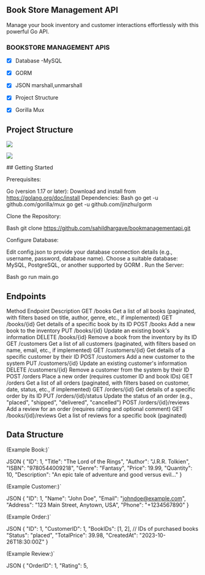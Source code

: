 ## Book Store Management API

Manage your book inventory and customer interactions effortlessly with this powerful Go API.

### BOOKSTORE MANAGEMENT APIS
- [x] Database -MySQL
- [x] GORM
- [x] JSON marshall,unmarshall
- [x] Project Structure
- [x] Gorilla Mux
  

## Project Structure 

<p><img align="center" src="./image/structure.PNG" /></p>
<p><img align="center" src="./image/route.PNG" /></p>
## Getting Started

Prerequisites:

Go (version 1.17 or later): Download and install from https://golang.org/doc/install
Dependencies:
Bash
go get -u github.com/gorilla/mux
go get -u github.com/jinzhu/gorm

Clone the Repository:

Bash
git clone https://github.com/sahildhargave/bookmanagementapi.git

Configure Database:

Edit config.json to provide your database connection details (e.g., username, password, database name).
Choose a suitable database: MySQL, PostgreSQL, or another supported by GORM .
Run the Server:

Bash
go run main.go

## Endpoints

Method	Endpoint	Description
GET	/books	Get a list of all books (paginated, with filters based on title, author, genre, etc., if implemented)
GET	/books/{id}	Get details of a specific book by its ID
POST	/books	Add a new book to the inventory
PUT	/books/{id}	Update an existing book's information
DELETE	/books/{id}	Remove a book from the inventory by its ID
GET	/customers	Get a list of all customers (paginated, with filters based on name, email, etc., if implemented)
GET	/customers/{id}	Get details of a specific customer by their ID
POST	/customers	Add a new customer to the system
PUT	/customers/{id}	Update an existing customer's information
DELETE	/customers/{id}	Remove a customer from the system by their ID
POST	/orders	Place a new order (requires customer ID and book IDs)
GET	/orders	Get a list of all orders (paginated, with filters based on customer, date, status, etc., if implemented)
GET	/orders/{id}	Get details of a specific order by its ID
PUT	/orders/{id}/status	Update the status of an order (e.g., "placed", "shipped", "delivered", "cancelled")
POST	/orders/{id}/reviews	Add a review for an order (requires rating and optional comment)
GET	/books/{id}/reviews	Get a list of reviews for a specific book (paginated)
## Data Structure

(Example Book:)`

JSON
{
  "ID": 1,
  "Title": "The Lord of the Rings",
  "Author": "J.R.R. Tolkien",
  "ISBN": "9780544009218",
  "Genre": "Fantasy",
  "Price": 19.99,
  "Quantity": 10,
  "Description": "An epic tale of adventure and good versus evil..."
}

(Example Customer:)`

JSON
{
  "ID": 1,
  "Name": "John Doe",
  "Email": "johndoe@example.com",
  "Address": "123 Main Street, Anytown, USA",
  "Phone": "+1234567890"
}

(Example Order:)`

JSON
{
  "ID": 1,
  "CustomerID": 1,
  "BookIDs": [1, 2], // IDs of purchased books
  "Status": "placed",
  "TotalPrice": 39.98,
  "CreatedAt": "2023-10-26T18:30:00Z"
}

(Example Review:)`

JSON
{
  "OrderID": 1,
  "Rating": 5,
  
